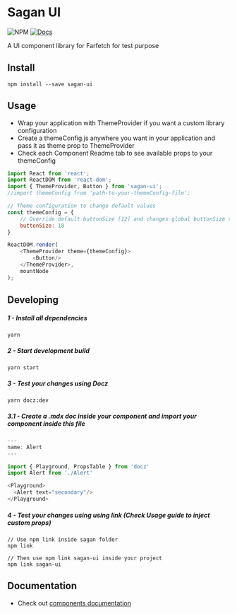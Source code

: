 # Sagan UI

![NPM](https://img.shields.io/npm/v/sagan-ui.svg)
[![Docs](https://img.shields.io/badge/read-docs-blue.svg)](https://paesvitor.github.io/sagan)


A UI component library for Farfetch for test purpose

## Install

    npm install --save sagan-ui

## Usage

 - Wrap your application with ThemeProvider if you want a custom library configuration
 - Create a themeConfig.js anywhere you want in your application and pass it as theme prop to ThemeProvider
 - Check each Component Readme tab to see available props to your themeConfig

~~~js
import React from 'react';
import ReactDOM from 'react-dom';
import { ThemeProvider, Button } from 'sagan-ui';
//import themeConfig from 'path-to-your-themeConfig-file';

// Theme configuration to change default values
const themeConfig = {
    // Override default buttonSize [12] and changes global buttonSize to 18
    buttonSize: 18
}

ReactDOM.render(
    <ThemeProvider theme={themeConfig}>
        <Button/>
    </ThemeProvider>,
    mountNode
);
~~~

## Developing

##### 1 - Install all dependencies

    yarn

##### 2 - Start development build

    yarn start

##### 3 - Test your changes using Docz

    yarn docz:dev

##### 3.1 - Create a .mdx doc inside your component and import your component inside this file
~~~js
---
name: Alert
---

import { Playground, PropsTable } from 'docz'
import Alert from './Alert'

<Playground>
  <Alert text="secondary"/>
</Playground>

~~~

##### 4 - Test your changes using using link **(Check Usage guide to inject custom props)**

    // Use npm link inside sagan folder
    npm link

    // Then use npm link sagan-ui inside your project
    npm link sagan-ui

## Documentation
 - Check out [components documentation
](https://paesvitor.github.io/sagan)